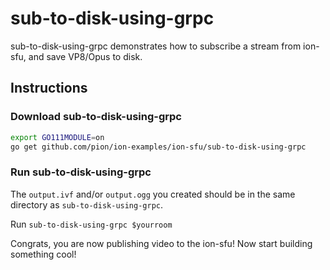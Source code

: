 # sub-to-disk-using-grpc

sub-to-disk-using-grpc demonstrates how to subscribe a stream from ion-sfu, and save VP8/Opus to disk.

## Instructions

### Download sub-to-disk-using-grpc

```bash
export GO111MODULE=on
go get github.com/pion/ion-examples/ion-sfu/sub-to-disk-using-grpc
```

### Run sub-to-disk-using-grpc

The `output.ivf` and/or `output.ogg` you created should be in the same directory as `sub-to-disk-using-grpc`.

Run `sub-to-disk-using-grpc $yourroom`

Congrats, you are now publishing video to the ion-sfu! Now start building something cool!
